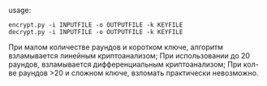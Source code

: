 usage:

`encrypt.py -i INPUTFILE -o OUTPUTFILE -k KEYFILE`
<br>
`decrypt.py -i INPUTFILE -o OUTPUTFILE -k KEYFILE`


При малом количестве раундов и коротком ключе, алгоритм взламывается линейным криптоанализом;
При использовании до 20 раундов, взламывается дифференциальным криптоанализом;
При кол-ве раундов >20 и сложном ключе, взломать практически невозможно.
